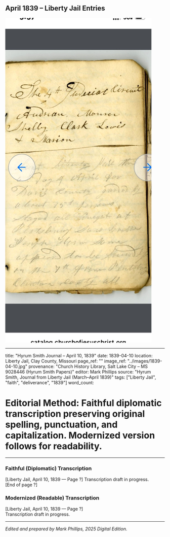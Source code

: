 ## April 1839 – Liberty Jail Entries

![Manuscript page thumbnail](../images/1839-04-10.jpg)

---
title: "Hyrum Smith Journal – April 10, 1839"
date: 1839-04-10
location: Liberty Jail, Clay County, Missouri
page_ref: ""
image_ref: "../images/1839-04-10.jpg"
provenance: "Church History Library, Salt Lake City – MS 9028446 (Hyrum Smith Papers)"
editor: Mark Phillips
source: "Hyrum Smith, Journal from Liberty Jail (March–April 1839)"
tags: ["Liberty Jail", "faith", "deliverance", "1839"]
word_count:
# Editorial Method: Faithful diplomatic transcription preserving original spelling, punctuation, and capitalization. Modernized version follows for readability.
---

### Faithful (Diplomatic) Transcription
[Liberty Jail, April 10, 1839 — Page ?]
Transcription draft in progress.  
[End of page ?]

### Modernized (Readable) Transcription
[Liberty Jail, April 10, 1839 — Page ?]  
Transcription draft in progress.

---
*Edited and prepared by Mark Phillips, 2025 Digital Edition.*
